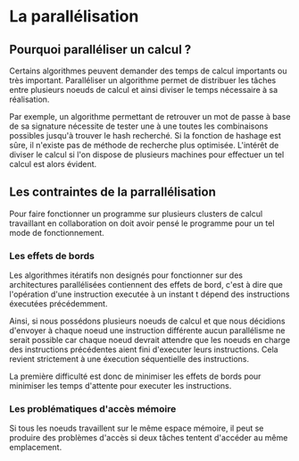 La parallélisation
==================

Pourquoi paralléliser un calcul ?
---------------------------------

Certains algorithmes peuvent demander des temps de calcul importants ou très
important. Paralléliser un algorithme permet de distribuer les tâches entre
plusieurs noeuds de calcul et ainsi diviser le temps nécessaire à sa
réalisation.

Par exemple, un algorithme permettant de retrouver un mot de passe à base de sa
signature nécessite de tester une à une toutes les combinaisons possibles
jusqu'à trouver le hash recherché. Si la fonction de hashage est sûre, il
n'existe pas de méthode de recherche plus optimisée. L'intérêt de diviser le calcul si l'on dispose de plusieurs machines pour effectuer un tel calcul est alors évident.

Les contraintes de la parrallélisation
--------------------------------------

Pour faire fonctionner un programme sur plusieurs clusters de calcul
travaillant en collaboration on doit avoir pensé le programme pour un tel mode de fonctionnement.

### Les effets de bords

Les algorithmes itératifs non designés pour fonctionner sur des architectures
parallélisées contiennent des effets de bord, c'est à dire que l'opération
d'une instruction executée à un instant t dépend des instructions éxecutées
précédemment.

Ainsi, si nous possédons plusieurs noeuds de calcul et que nous décidions d'envoyer à chaque noeud une instruction différente aucun parallélisme ne serait possible car chaque noeud devrait attendre que les noeuds en charge des instructions précédentes aient fini d'executer leurs instructions. Cela revient strictement à une éxecution séquentielle des instructions.

La première difficulté est donc de minimiser les effets de bords pour minimiser
les temps d'attente pour executer les instructions.

### Les problématiques d'accès mémoire

Si tous les noeuds travaillent sur le même espace mémoire, il peut se produire
des problèmes d'accès si deux tâches tentent d'accéder au même emplacement.
